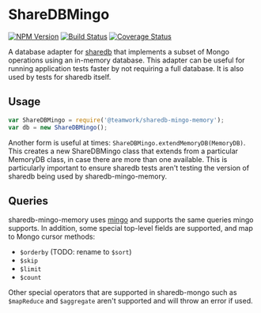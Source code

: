 # ShareDBMingo

  [![NPM Version](https://img.shields.io/npm/v/@teamwork/sharedb-mingo-memory.svg)](https://npmjs.org/package/@teamwork/sharedb-mingo-mongo)
  [![Build Status](https://travis-ci.org/Teamwork/sharedb-mingo-memory.svg?branch=master)](https://travis-ci.org/Teamwork/sharedb-mingo-memory)
  [![Coverage Status](https://coveralls.io/repos/github/Teamwork/sharedb-mingo-memory/badge.svg?branch=master)](https://coveralls.io/github/Teamwork/sharedb-mingo-memory?branch=master)

A database adapter for [sharedb](https://github.com/teamwork/sharedb)
that implements a subset of Mongo operations using an in-memory
database. This adapter can be useful for running application tests
faster by not requiring a full database. It is also used by tests for
sharedb itself.

## Usage

```js
var ShareDBMingo = require('@teamwork/sharedb-mingo-memory');
var db = new ShareDBMingo();
```

Another form is useful at times:
`ShareDBMingo.extendMemoryDB(MemoryDB)`.  This creates a new
ShareDBMingo class that extends from a particular MemoryDB class, in
case there are more than one available. This is particularly important
to ensure sharedb tests aren't testing the version of sharedb being
used by sharedb-mingo-memory.

## Queries

sharedb-mingo-memory uses [mingo](https://github.com/kofrasa/mingo)
and supports the same queries mingo supports. In addition, some special
top-level fields are supported, and map to Mongo cursor methods:
* `$orderby` (TODO: rename to `$sort`)
* `$skip`
* `$limit`
* `$count`

Other special operators that are supported in sharedb-mongo such as
`$mapReduce` and `$aggregate` aren't supported and will throw an error
if used.
